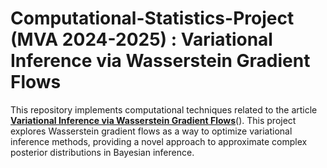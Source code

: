 # Computational-Statistics-Project (MVA 2024-2025) : Variational Inference via Wasserstein Gradient Flows

This repository implements computational techniques related to the article [**Variational Inference via Wasserstein Gradient Flows**](https://arxiv.org/pdf/2205.15902)(). This project explores Wasserstein gradient flows as a way to optimize variational inference methods, providing a novel approach to approximate complex posterior distributions in Bayesian inference.
